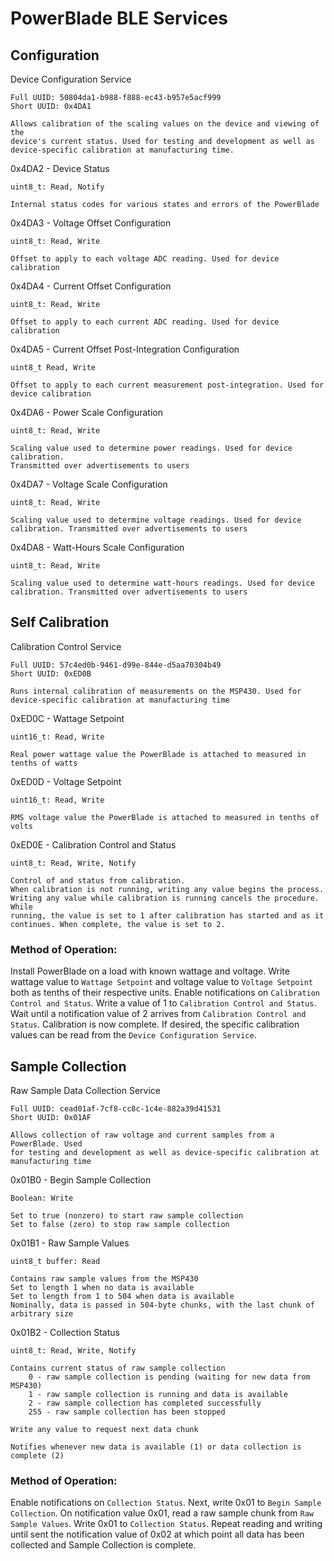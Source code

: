 PowerBlade BLE Services
=======================

## Configuration
Device Configuration Service

    Full UUID: 50804da1-b988-f888-ec43-b957e5acf999
    Short UUID: 0x4DA1

    Allows calibration of the scaling values on the device and viewing of the
    device's current status. Used for testing and development as well as
    device-specific calibration at manufacturing time.

0x4DA2 - Device Status

    uint8_t: Read, Notify

    Internal status codes for various states and errors of the PowerBlade

0x4DA3 - Voltage Offset Configuration

    uint8_t: Read, Write

    Offset to apply to each voltage ADC reading. Used for device calibration

0x4DA4 - Current Offset Configuration

    uint8_t: Read, Write

    Offset to apply to each current ADC reading. Used for device calibration

0x4DA5 - Current Offset Post-Integration Configuration

    uint8_t Read, Write

    Offset to apply to each current measurement post-integration. Used for
    device calibration

0x4DA6 - Power Scale Configuration

    uint8_t: Read, Write

    Scaling value used to determine power readings. Used for device calibration.
    Transmitted over advertisements to users

0x4DA7 - Voltage Scale Configuration

    uint8_t: Read, Write

    Scaling value used to determine voltage readings. Used for device
    calibration. Transmitted over advertisements to users

0x4DA8 - Watt-Hours Scale Configuration

    uint8_t: Read, Write

    Scaling value used to determine watt-hours readings. Used for device
    calibration. Transmitted over advertisements to users

## Self Calibration
Calibration Control Service

    Full UUID: 57c4ed0b-9461-d99e-844e-d5aa70304b49
    Short UUID: 0xED0B

    Runs internal calibration of measurements on the MSP430. Used for
    device-specific calibration at manufacturing time

0xED0C - Wattage Setpoint

    uint16_t: Read, Write

    Real power wattage value the PowerBlade is attached to measured in
    tenths of watts

0xED0D - Voltage Setpoint

    uint16_t: Read, Write

    RMS voltage value the PowerBlade is attached to measured in tenths of volts

0xED0E - Calibration Control and Status

    uint8_t: Read, Write, Notify

    Control of and status from calibration.
    When calibration is not running, writing any value begins the process.
    Writing any value while calibration is running cancels the procedure. While
    running, the value is set to 1 after calibration has started and as it
    continues. When complete, the value is set to 2.

### Method of Operation:
Install PowerBlade on a load with known wattage and voltage. Write wattage
value to `Wattage Setpoint` and voltage value to `Voltage Setpoint` both as
tenths of their respective units. Enable notifications on
`Calibration Control and Status`. Write a value of 1 to
`Calibration Control and Status`. Wait until a notification value of 2 arrives
from `Calibration Control and Status`. Calibration is now complete. If desired,
the specific calibration values can be read from the
`Device Configuration Service`.

## Sample Collection
Raw Sample Data Collection Service

    Full UUID: cead01af-7cf8-cc8c-1c4e-882a39d41531
    Short UUID: 0x01AF

    Allows collection of raw voltage and current samples from a PowerBlade. Used
    for testing and development as well as device-specific calibration at
    manufacturing time

0x01B0 - Begin Sample Collection

    Boolean: Write

    Set to true (nonzero) to start raw sample collection
    Set to false (zero) to stop raw sample collection

0x01B1 - Raw Sample Values

    uint8_t buffer: Read

    Contains raw sample values from the MSP430
    Set to length 1 when no data is available
    Set to length from 1 to 504 when data is available
    Nominally, data is passed in 504-byte chunks, with the last chunk of arbitrary size


0x01B2 - Collection Status

    uint8_t: Read, Write, Notify

    Contains current status of raw sample collection
        0 - raw sample collection is pending (waiting for new data from MSP430)
        1 - raw sample collection is running and data is available
        2 - raw sample collection has completed successfully
        255 - raw sample collection has been stopped

    Write any value to request next data chunk

    Notifies whenever new data is available (1) or data collection is complete (2)

### Method of Operation:
Enable notifications on `Collection Status`. Next, write 0x01 to
`Begin Sample Collection`. On notification value 0x01, read a raw sample chunk
from `Raw Sample Values`. Write 0x01 to `Collection Status`. Repeat reading and
writing until sent the notification value of 0x02 at which point all data has
been collected and Sample Collection is complete.

